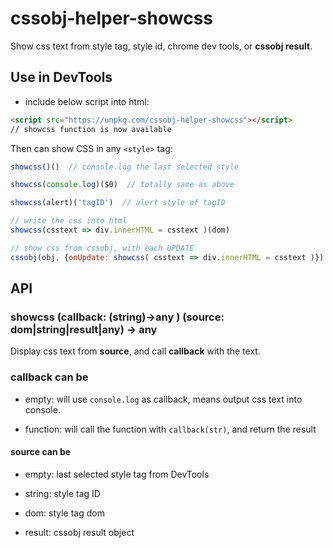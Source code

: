 # cssobj-helper-showcss
Show css text from style tag, style id, chrome dev tools, or **cssobj result**.


## **Use in DevTools**

- include below script into html:

``` html
<script src="https://unpkg.com/cssobj-helper-showcss"></script>
// showcss function is now available
```

Then can show CSS in any `<style>` tag:

``` javascript
showcss()()  // console.log the last selected style

showcss(console.log)($0)  // totally same as above

showcss(alert)('tagID')  // alert style of tagID

// write the css into html
showcss(csstext => div.innerHTML = csstext )(dom)

// show css from cssobj, with each UPDATE
cssobj(obj, {onUpdate: showcss( csstext => div.innerHTML = csstext )})

```

## API

### showcss (callback: (string)->any ) (source: dom|string|result|any) -> any

Display css text from **source**, and call **callback** with the text.

### **callback** can be

  - empty: will use `console.log` as callback, means output css text into console.

  - function: will call the function with `callback(str)`, and return the result

#### **source** can be

  - empty: last selected style tag from DevTools

  - string: style tag ID

  - dom: style tag dom

  - result: cssobj result object

